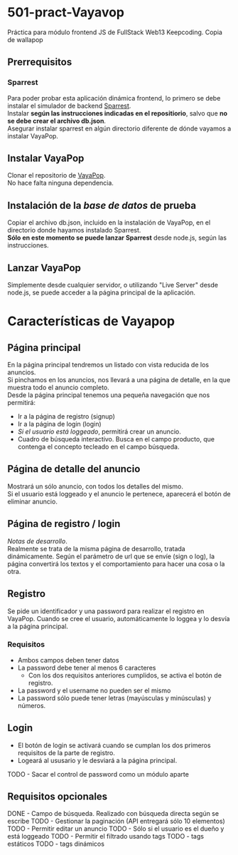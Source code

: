 # 501-pract-Vayavop
Práctica para módulo frontend JS de FullStack Web13 Keepcoding. Copia de wallapop

## Prerrequisitos
### Sparrest
Para poder probar esta aplicación dinámica frontend, lo primero se debe instalar
el simulador de backend [Sparrest](https://github.com/kasappeal/sparrest.js).  
Instalar **según las instrucciones indicadas en el repositiorio**, salvo que **no se debe crear el archivo db.json**.  
Asegurar instalar sparrest en algún directorio diferente de dónde vayamos a instalar VayaPop.  

## Instalar VayaPop
Clonar el repositorio de [VayaPop](https://github.com/IMysticDrummer/501-pract-Vayavop).  
No hace falta ninguna dependencia.

## Instalación de la *base de datos* de prueba
Copiar el archivo db.json, incluido en la instalación de VayaPop, en el directorio donde hayamos instalado Sparrest.  
**Sólo en este momento se puede lanzar Sparrest** desde node.js, según las instrucciones.

## Lanzar VayaPop
Simplemente desde cualquier servidor, o utilizando "Live Server" desde node.js, se puede acceder a la página principal de la aplicación.

# Características de Vayapop
## Página principal
En la página principal tendremos un listado con vista reducida de los anuncios.  
Si pinchamos en los anuncios, nos llevará a una página de detalle, en la que muestra todo el anuncio completo.  
Desde la página principal tenemos una pequeña navegación que nos permitirá:
- Ir a la página de registro (signup)
- Ir a la página de login (login)
- *Si el usuario está loggeado*, permitirá crear un anuncio.  
- Cuadro de búsqueda interactivo. Busca en el campo producto, que contenga el concepto tecleado en el campo búsqueda.

## Página de detalle del anuncio
Mostrará un sólo anuncio, con todos los detalles del mismo.  
Si el usuario está loggeado y el anuncio le pertenece, aparecerá el botón de eliminar anuncio.

## Página de registro / login
*Notas de desarrollo*.  
Realmente se trata de la misma página de desarrollo, tratada dinámicamente.
Según el parámetro de url que se envíe (sign o log), la página convertirá los textos y el comportamiento para hacer una cosa o la otra.

## Registro
Se pide un identificador y una password para realizar el registro en VayaPop.
Cuando se cree el usuario, automáticamente lo loggea y lo desvía a la página principal.
### Requisitos
- Ambos campos deben tener datos
- La password debe tener al menos 6 caracteres
  - Con los dos requisitos anteriores cumplidos, se activa el botón de registro.
- La password y el username no pueden ser el mismo
- La password sólo puede tener letras (mayúsculas y minúsculas) y números.

## Login
- El botón de login se activará cuando se cumplan los dos primeros requisitos de la parte de registro.
- Logeará al ususario y le desviará a la página principal.

TODO - Sacar el control de password como un módulo aparte

## Requisitos opcionales
DONE - Campo de búsqueda. Realizado con búsqueda directa según se escribe
TODO - Gestionar la paginación (API entregará sólo 10 elementos)
TODO - Permitir editar un anuncio
TODO   - Sólo si el usuario es el dueño y está loggeado
TODO - Permitir el filtrado usando tags
TODO   - tags estáticos
TODO   - tags dinámicos


